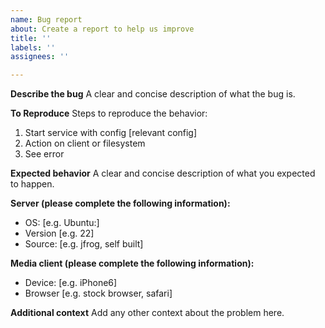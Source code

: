 ```yaml
---
name: Bug report
about: Create a report to help us improve
title: ''
labels: ''
assignees: ''

---
```


**Describe the bug**
A clear and concise description of what the bug is.

**To Reproduce**
Steps to reproduce the behavior:
1. Start service with config [relevant config]
2. Action on client or filesystem
3. See error

**Expected behavior**
A clear and concise description of what you expected to happen.

**Server (please complete the following information):**
 - OS: [e.g. Ubuntu:]
 - Version [e.g. 22]
 - Source: [e.g. jfrog, self built]

**Media client (please complete the following information):**
 - Device: [e.g. iPhone6]
 - Browser [e.g. stock browser, safari]

**Additional context**
Add any other context about the problem here.
